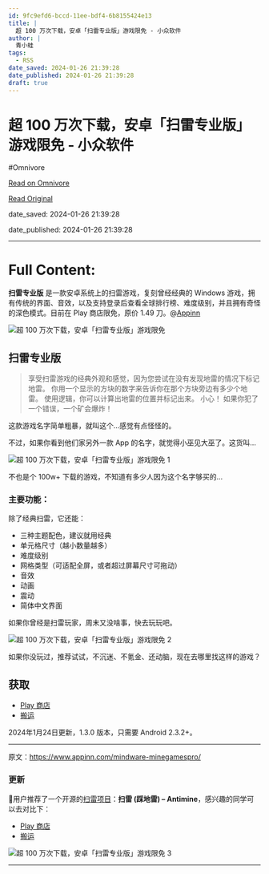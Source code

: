 ```yaml
---
id: 9fc9efd6-bccd-11ee-bdf4-6b8155424e13
title: |
  超 100 万次下载，安卓「扫雷专业版」游戏限免 - 小众软件
author: |
  青小蛙
tags:
  - RSS
date_saved: 2024-01-26 21:39:28
date_published: 2024-01-26 21:39:28
draft: true
---
```


# 超 100 万次下载，安卓「扫雷专业版」游戏限免 - 小众软件
#Omnivore

[Read on Omnivore](https://omnivore.app/me/100-18d49345234)

[Read Original](https://www.appinn.com/mindware-minegamespro/)

date_saved: 2024-01-26 21:39:28

date_published: 2024-01-26 21:39:28

--- 

# Full Content: 

**扫雷专业版** 是一款安卓系统上的扫雷游戏，复刻曾经经典的 Windows 游戏，拥有传统的界面、音效，以及支持登录后查看全球排行榜、难度级别，并且拥有奇怪的深色模式。目前在 Play 商店限免，原价 1.49 刀。@[Appinn](https://www.appinn.com/mindware-minegamespro/)

![超 100 万次下载，安卓「扫雷专业版」游戏限免](https://proxy-prod.omnivore-image-cache.app/1608x700,sckbBQJP0OY46lx_sMkfgrqAgI2jERSaB6IUdqjGcgMA/https://www.appinn.com/wp-content/uploads/2024/01/Appinn-feature-images-68.jpg "超 100 万次下载，安卓「扫雷专业版」游戏限免 1")

## 扫雷专业版

> 享受扫雷游戏的经典外观和感觉，因为您尝试在没有发现地雷的情况下标记地雷。 你用一个显示的方块的数字来告诉你在那个方块旁边有多少个地雷。 使用逻辑，你可以计算出地雷的位置并标记出来。 小心！ 如果你犯了一个错误，一个矿会爆炸！

这款游戏名字简单粗暴，就叫这个…感觉有点怪怪的。

不过，如果你看到他们家另外一款 App 的名字，就觉得小巫见大巫了。这货叫…

![超 100 万次下载，安卓「扫雷专业版」游戏限免 1](https://proxy-prod.omnivore-image-cache.app/0x0,sGab_8mS4mger1wRCjQ9k8IUMIJwc8RHX8BsT5KIlQRM/https://www.appinn.com/wp-content/uploads/2024/01/Appinn-2024-01-27-10.25.48@2x.jpg "超 100 万次下载，安卓「扫雷专业版」游戏限免 2")

不也是个 100w+ 下载的游戏，不知道有多少人因为这个名字够买的…

### 主要功能：

除了经典扫雷，它还能：

* 三种主题配色，建议就用经典
* 单元格尺寸（越小数量越多）
* 难度级别
* 网格类型（可适配全屏，或者超过屏幕尺寸可拖动）
* 音效
* 动画
* 震动
* 简体中文界面

如果你曾经是扫雷玩家，周末又没啥事，快去玩玩吧。

![超 100 万次下载，安卓「扫雷专业版」游戏限免 2](https://proxy-prod.omnivore-image-cache.app/928x935,s7OgMnFt2ygQBdNVJh2F_Btz9l5Db3rqXKs7OPBfrA5Y/https://www.appinn.com/wp-content/uploads/2024/01/photo_2024-01-27_10-36-381.jpg "超 100 万次下载，安卓「扫雷专业版」游戏限免 3")

如果你没玩过，推荐试试，不沉迷、不氪金、还动脑，现在去哪里找这样的游戏？

## 获取

* [Play 商店](https://play.google.com/store/apps/details?id=mindware.minegamespro)
* [搬运](https://pan.quark.cn/s/c83e9f523e1e)

2024年1月24日更新，1.3.0 版本，只需要 Android 2.3.2+。

---

原文：https://www.appinn.com/mindware-minegamespro/

### 更新

🍁用户推荐了一个开源的[扫雷项目](https://github.com/lucasnlm/antimine-android)：**扫雷 (踩地雷) – Antimine**，感兴趣的同学可以去对比下：

* [Play 商店](https://play.google.com/store/apps/details?id=com.logical.minato)
* [搬运](https://pan.quark.cn/s/910f0d27ada8)

![超 100 万次下载，安卓「扫雷专业版」游戏限免 3](https://proxy-prod.omnivore-image-cache.app/374x677,srIPB3-KJYwkLufDnW5v6OYEH83iSaMayDIVICgtRZrE/https://www.appinn.com/wp-content/uploads/2024/01/Appinn-2024-01-27-10.56.55@2x.jpg "超 100 万次下载，安卓「扫雷专业版」游戏限免 4")

---

